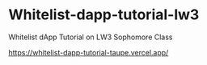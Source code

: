 # Whitelist-dapp-tutorial-lw3
Whitelist dApp Tutorial on LW3 Sophomore Class

https://whitelist-dapp-tutorial-taupe.vercel.app/
